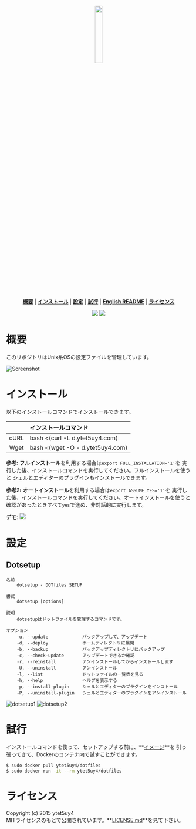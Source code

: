 <p align='center'>
<img width=20% src='https://media.githubusercontent.com/media/ytet5uy4/img/master/dotfiles/dotfiles.png'>
</p>

<p align='center'>
<b><a href='#概要'>概要</a></b>
|
<b><a href='#インストール'>インストール</a></b>
|
<b><a href='#設定'>設定</a></b>
|
<b><a href='#試行'>試行</a></b>
|
<b><a href='//github.com/ytet5uy4/dotfiles/blob/master/README.md'>English README</a></b>
|
<b><a href='#ライセンス'>ライセンス</a></b>
</p>

<p align='center'>
<a href='//github.com/ytet5uy4/dotfiles/blob/master/LICENSE.md'><img src='https://img.shields.io/github/license/mashape/apistatus.svg?style=flat-square'></a>
<img src='https://img.shields.io/badge/platform-GNU%2FLinux%20|%20Darwin%20|%20MSYS2-lightgrey.svg?style=flat-square'>
</p>

# 概要
このリポジトリはUnix系OSの設定ファイルを管理しています。

![Screenshot]

# インストール
以下のインストールコマンドでインストールできます。

|      | インストールコマンド                   |
|:----:|:---------------------------------------|
| cURL | bash <(curl -L d.ytet5uy4.com)         |
| Wget | bash <(wget -O - d.ytet5uy4.com)       |

**参考:** **フルインストール**を利用する場合は`export FULL_INSTALLATION='1'`を
実行した後、インストールコマンドを実行してください。フルインストールを使うと
シェルとエディターのプラグインもインストールできます。

**参考2:** **オートインストール**を利用する場合は`export ASSUME_YES='1'`を
実行した後、インストールコマンドを実行してください。オートインストールを使うと
確認があったときすべて`yes`で進め、非対話的に実行します。

**デモ:**
[![](https://media.githubusercontent.com/media/ytet5uy4/img/master/dotfiles/demo.png)][asciinema]

# 設定
## Dotsetup

    名前
        dotsetup - DOTfiles SETUP

    書式
        dotsetup [options]

    説明
        dotsetupはドットファイルを管理するコマンドです。

    オプション
        -u, --update             バックアップして、アップデート
        -d, --deploy             ホームディレクトリに展開
        -b, --backup             バックアップディレクトリにバックアップ
        -c, --check-update       アップデートできるか確認
        -r, --reinstall          アンインストールしてからインストールし直す
        -U, --uninstall          アンインストール
        -l, --list               ドットファイルの一覧表を見る
        -h, --help               ヘルプを表示する
        -p, --install-plugin     シェルとエディターのプラグインをインストール
        -P, --uninstall-plugin   シェルとエディターのプラグインをアンインストール

![dotsetup1]
![dotsetup2]

# 試行
インストールコマンドを使って、セットアップする前に、**[イメージ]**を
引っ張ってきて、Dockerのコンテナ内で試すことができます。

```bash
$ sudo docker pull ytet5uy4/dotfiles
$ sudo docker run -it --rm ytet5uy4/dotfiles
```

# ライセンス
Copyright (c) 2015 ytet5uy4  
MITライセンスのもとで公開されています。**[LICENSE.md]**を見て下さい。


[Screenshot]: https://media.githubusercontent.com/media/ytet5uy4/img/master/dotfiles/screenshot.png
[asciinema]: //asciinema.org/a/3pumub4jgh5rl6hfkj06nnbd5
[dotsetup1]: https://media.githubusercontent.com/media/ytet5uy4/img/master/dotfiles/dotsetup1.png
[dotsetup2]: https://media.githubusercontent.com/media/ytet5uy4/img/master/dotfiles/dotsetup2.png
[イメージ]: //hub.docker.com/r/ytet5uy4/dotfiles
[LICENSE.md]: //github.com/ytet5uy4/dotfiles/blob/master/LICENSE.md
